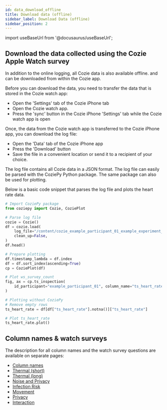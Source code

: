 ```yaml
---
id: data_download_offline
title: Download data (offline)
sidebar_label: Download Data (offline)
sidebar_position: 2
---
```


import useBaseUrl from '@docusaurus/useBaseUrl';

## Download the data collected using the Cozie Apple Watch survey

In addition to the online logging, all Cozie data is also available offline. and can be downloaded from within the Cozie app.

Before you can download the data, you need to transfer the data that is stored in the Cozie watch app: 
 * Open the 'Settings' tab of the Cozie iPhone tab
 * Open the Cozie watch app.
 * Press the 'sync' button in the Cozie iPhone 'Settings' tab while the Cozie watch app is open

Once, the data from the Cozie watch app is transferred to the Cozie iPhone app, you can download the log file: 
* Open the 'Data' tab of the Cozie iPhone app
* Press the 'Download' button
* Save the file in a convenient location or send it to a recipient of your choice.

The log file contains all Cozie data in a JSON format. The log file can easily be parsed with the CoziePy Python package. The same package can also be used for plotting. 

Below is a basic code snippet that parses the log file and plots the heart rate data.

```python
# Import CoziePy package
from coziepy import Cozie, CoziePlot

# Parse log file
cozie = Cozie()
df = cozie.load(
    log_file="/content/cozie_example_participant_01_example_experiment_logs.txt",
    clean_up=False,
)
df.head()

# Prepare plotting
df.timestamp_lambda = df.index
df = df.sort_index(ascending=True)
cp = CoziePlot(df)

# Plot ws_survey_count
fig, ax = cp.ts_inspection(
    id_participant="example_participant_01", column_name="ts_heart_rate"
)

# Plotting without CoziePy
# Remove empty rows
ts_heart_rate = df[df["ts_heart_rate"].notna()]["ts_heart_rate"]

# Plot ts_heart_rate
ts_heart_rate.plot()
```

## Column names & watch surveys

The description for all column names and the watch survey questions are available on separate pages:
* [Column names](data_overview)
* [Thermal (short)](ws_thermal_short)
* [Thermal (long)](ws_thermal_long)
* [Noise and Privacy](ws_noise_and_privacy)
* [Infection Risk](ws_infection_risk)
* [Movement](ws_movement)
* [Privacy](ws_privacy)
* [Interaction](ws_interaction)